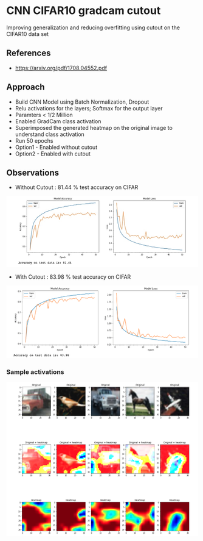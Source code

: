 # CNN CIFAR10 gradcam cutout
Improving generalization and reducing overfitting using cutout on the CIFAR10 data set

## References

- https://arxiv.org/pdf/1708.04552.pdf


## Approach

- Build CNN Model using Batch Normalization, Dropout
- Relu activations for the layers; Softmax for the output layer
- Paramters < 1/2 Million
- Enabled GradCam class activation
- Superimposed the generated heatmap on the original image to understand class activation
- Run 50 epochs
- Option1 - Enabled without cutout
- Option2 - Enabled with cutout

## Observations

- Without Cutout : 81.44 % test accuracy on CIFAR

![](images/cifar_without_cutout.jpeg)

- With Cutout    : 83.98 % test accuracy on CIFAR

![](images/cifar_cutout.png)


### Sample activations

![](images/activations_after_cutout.png)


